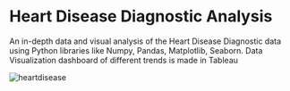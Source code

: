 # Heart Disease Diagnostic Analysis
An in-depth data and visual analysis of the Heart Disease Diagnostic data using Python libraries like Numpy, Pandas, Matplotlib, Seaborn. 
Data Visualization dashboard of different trends is made in Tableau

![heartdisease](https://github.com/user-attachments/assets/e727009c-9035-4084-b3a7-22041ba76ab6)
